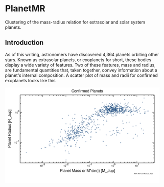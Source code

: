 # PlanetMR
Clustering of the mass-radius relation for extrasolar and solar system planets.

## Introduction
As of this writing, astronomers have discovered 4,364 planets orbiting other stars. Known as extrasolar planets, or exoplanets for short, these bodies display a wide variety of features. Two of these features, mass and radius, are fundamental quantities that, taken together, convey information about a planet's internal composition. A scatter plot of mass and radii for confirmed exoplanets looks like this

![mass-radius](https://github.com/AstroAugusto/PlanetMR/blob/main/MR.png)



